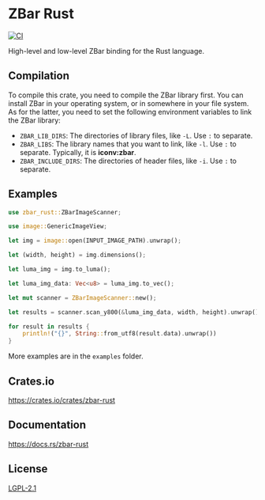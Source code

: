 ZBar Rust
====================

[![CI](https://github.com/magiclen/zbar-rust/actions/workflows/ci.yml/badge.svg)](https://github.com/magiclen/zbar-rust/actions/workflows/ci.yml)

High-level and low-level ZBar binding for the Rust language.

## Compilation

To compile this crate, you need to compile the ZBar library first. You can install ZBar in your operating system, or in somewhere in your file system. As for the latter, you need to set the following environment variables to link the ZBar library:

* `ZBAR_LIB_DIRS`: The directories of library files, like `-L`. Use `:` to separate.
* `ZBAR_LIBS`: The library names that you want to link, like `-l`. Use `:` to separate. Typically, it is **iconv:zbar**.
* `ZBAR_INCLUDE_DIRS`: The directories of header files, like `-i`. Use `:` to separate.

## Examples

```rust
use zbar_rust::ZBarImageScanner;

use image::GenericImageView;

let img = image::open(INPUT_IMAGE_PATH).unwrap();

let (width, height) = img.dimensions();

let luma_img = img.to_luma();

let luma_img_data: Vec<u8> = luma_img.to_vec();

let mut scanner = ZBarImageScanner::new();

let results = scanner.scan_y800(&luma_img_data, width, height).unwrap();

for result in results {
    println!("{}", String::from_utf8(result.data).unwrap())
}
```

More examples are in the `examples` folder.

## Crates.io

https://crates.io/crates/zbar-rust

## Documentation

https://docs.rs/zbar-rust

## License

[LGPL-2.1](LICENSE)